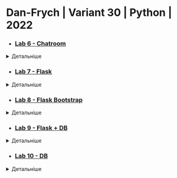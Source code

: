 # Dan-Frych | Variant 30 | Python | 2022


* ### [Lab 6 - Chatroom](Resources/Lab6.png)
<details><summary>Детальніше</summary>
<p>

    Створити чат-застосунок з фільтрацією певних слів, зазначених в текстовому файлі на стороні серверу. Сервер повинен підтримувати одночасно 10 з’єднань


### Результат:

![Lab 6](Resources/Lab6.png)

</p>
</details>

* ### [Lab 7 - Flask](Resources/Lab7.png)
<details><summary>Детальніше</summary>
<p>

   Створити застосунок з використанням мікрофреймворку Flask, який буде містити два роути:
    1.	Кореневий роут ('/') в якому буде виводитися час на момент запиту
    2.	Роут ('/<cityname>') в якому буде виводитися часовий пояс міста.



### Результат:

![Lab 7(1)](Resources/Lab7(1).png)

![Lab 7(2)](Resources/Lab7(2).png)
</p>
</details>

* ### [Lab 8 - Flask Bootstrap](Resources/Lab8.png)
<details><summary>Детальніше</summary>
<p>

    Створіть веб-застосунок з використанням Flask та Flask-Bootstrap, який буде мати декілька сторінок та одну веб-форму. Головна сторінка повинна містити посилання на інші сторінки та веб-форму застосунку, а також виводити ваше прізвище, ім'я та номер групи. Вміст інших сторінок та веб-форми має бути в залежності від варіанту. Варіанти розподілені за списком вашої групи.

    app.route('/Currency') - сторінка має містити таблицю з курсом валют на теперішній день. API для курсу валют - https://bank.gov.ua/NBUStatService/v1/statdirectory/exchange?json
    @app.route('/Currency/<Date>') - сторінка має містити таблицю з курсом валют на певний день. API для курсу валют - https://bank.gov.ua/NBUStatService/v1/statdirectory/exchange?json
    @app.route('/Registraion') - веб-форма реєстрації користувачів. Має містити поля "First Name", "Second Name", "Age", "Country", "City" та кнопки "Save", "Cancel". Натискання кнопки "Save" зберігає дані користувача на диск в текстовий файл, ім'я якого має складатися з прізвища та імені.


### Результат:

![Lab 8](Resources/Lab8.png)

</p>
</details>

* ### [Lab 9 - Flask + DB](Resources/Lab9.png)
<details><summary>Детальніше</summary>
<p>
    
### Завдання:
    

    1. Створіть порожню mysql базу даних (локально або на віддаленому сервері)
    2. Використовуючи phpmyadmin, створіть декілька таблиць, які мають обов'язково містити поля, які наведені по варіантам.
    3. Експортуйте базу даних в .SQL файл та завантажте його сюди, як результат виконання вашого завдання.

    2. База даних сервісу моніторингу серверів

    Обов’язковими є поля, які відповідають за:

    Ім’я серверу
    Час сповіщення
    Тип сповіщення
    Email-адреса для відправлення сповіщень
    Група серверів
    Тип групи серверів
    Місцеположення серверу


### Результат:

![Lab 9](Resources/Lab9.png)

</p>
</details>



* ### [Lab 10 - DB](Resources/Lab5.png)

<details><summary>Детальніше</summary>
<p>
    
### Завдання:
    1. Базуючись на попередній роботі - створіть класи зі структурою, аналогічною вашій базі даних
    2. Наповніть даними вашу базу, використовуючи методи інструментарію SQLAlchemy
    3. Варіанти завдань залишаються такими ж як і в попередній роботі.
    4. Для отримання оцінки за дану роботу вам достатньо надіслати в якості відповіді на це завдання файл models.py або аналогічний, який буде містити модель даних вашого застосунку.

Обов’язковими є поля, які відповідають за:

* Ім’я серверу
* Час сповіщення
* Тип сповіщення
* Email-адреса для відправлення сповіщень
* Група серверів
* Тип групи серверів
* Місцеположення серверу


### Результат:

![Lab 10](Resources/Lab10.png)

</p>
</details>

